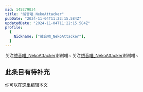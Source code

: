 ```yaml
---
mid: 145279034
title: "绒音喵_NekoAttacker"
pubDate: "2024-11-04T11:22:15.584Z"
updatedDate: "2024-11-04T11:22:15.584Z"
profile:
  {
    Nickname: ["绒音喵_NekoAttacker"],
  }
---
```


关注[绒音喵_NekoAttacker](https://space.bilibili.com/145279034)谢谢喵~ 关注[绒音喵_NekoAttacker](https://space.bilibili.com/145279034)谢谢喵~

## 此条目有待补充
你可以在[这里](https://github.com/Yuhanawa/VTuber.ICU/edit/master/src/content/v/绒音喵_NekoAttacker/index.md)编辑本文

